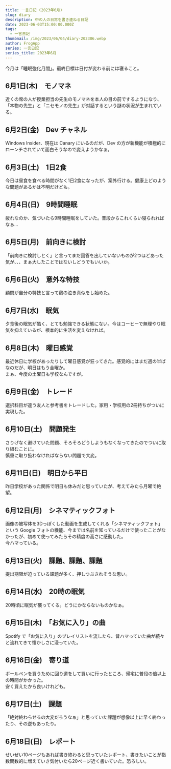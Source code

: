 ```yaml
---
title: 一言日記 (2023年6月)
slug: diary
description: 中の人の日常を書き連ねる日記
date: 2023-06-03T15:00:00.000Z
tags:
  - 一言日記
thumbnail: /img/2023/06/04/diary-202306.webp
author: FrogApp
series: 一言日記
series_title: 2023年6月
---
```


今月は「睡眠強化月間」。最終目標は日付が変わる前には寝ること。

## 6月1日(木)　モノマネ

近くの席の人が授業担当の先生のモノマネを本人の目の前でするようになり、「本物の先生」と「ニセモノの先生」が対話するという謎の状況が生まれている。

## 6月2日(金)　Dev チャネル

Windows Insider、現在は Canary にいるのだが、Dev の方が新機能が積極的にローンチされていて面白そうなので変えようかなぁ。

## 6月3日(土)　1日2食

今日は昼食を食べる時間がなく1日2食になったが、案外行ける。健康上どのような問題があるかは不明だけども。

## 6月4日(日)　9時間睡眠

疲れなのか、気づいたら9時間睡眠をしていた。普段からこれくらい寝られればなぁ…

## 6月5日(月)　前向きに検討

「前向きに検討しとく」と言ってまだ回答を出していないものが2つほどあった気が、、、まぁ大したことではないしどうでもいいか。

## 6月6日(火)　意外な特技

顧問が自分の特技と言って鶏の泣き真似をし始めた。

## 6月7日(水)　眠気

夕食後の眠気が酷く、とても勉強できる状態にない。今はコーヒーで無理やり眠気を抑えているが、根本的に生活を変えなければ。

## 6月8日(木)　曜日感覚

最近休日に学校があったりして曜日感覚が狂ってきた。感覚的にはまだ週の半ばなのだが、明日はもう金曜か。\
まぁ、今度の土曜日も学校なんですが。

## 6月9日(金)　トレード

選択科目が違う友人と参考書をトレードした。家用・学校用の2冊持ちがついに実現した。

## 6月10日(土)　問題発生

さりげなく避けていた問題、そろそろどうしようもなくなってきたのでついに取り組むことに。\
慎重に取り扱わなければならない問題で大変。

## 6月11日(日)　明日から平日

昨日学校があった関係で明日も休みだと思っていたが、考えてみたら月曜で絶望。

## 6月12日(月)　シネマティックフォト

画像の被写体を3Dっぽくした動画を生成してくれる「シネマティックフォト」という Google フォトの機能、今までは名前を知っているだけで使ったことがなかったが、初めて使ってみたらその精度の高さに感動した。\
今ハマっている。

## 6月13日(火)　課題、課題、課題

提出期限が迫っている課題が多く、押しつぶされそうな思い。

## 6月14日(水)　20時の眠気

20時頃に眠気が襲ってくる。どうにかならないものかなぁ。

## 6月15日(木)　「お気に入り」の曲

Spotify で「お気に入り」のプレイリストを流したら、昔ハマっていた曲が続々と流れてきて懐かしさに浸っていた。

## 6月16日(金)　寄り道

ボールペンを買うために回り道をして買いに行ったところ、帰宅に普段の倍以上の時間がかかった。\
安く買えたから良いけれども。

## 6月17日(土)　課題

「絶対終わらせるの大変だろうなぁ」と思っていた課題が想像以上に早く終わったり、その逆もあったり。

## 6月18日(日)　レポート

せいぜい10ページもあれば書き終わると思っていたレポート、書きたいことが指数関数的に増えていき気付いたら20ページ近く書いていた。恐ろしい。
